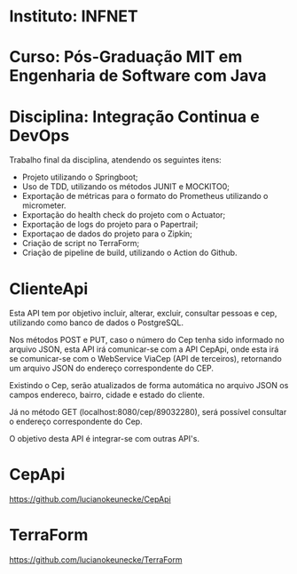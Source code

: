 # Instituto: INFNET
# Curso: Pós-Graduação MIT em Engenharia de Software com Java
# Disciplina: Integração Continua e DevOps

Trabalho final da disciplina, atendendo os seguintes itens:

- Projeto utilizando o Springboot;
- Uso de TDD, utilizando os métodos JUNIT e MOCKITO0;
- Exportação de métricas para o formato do Prometheus utilizando o micrometer.
- Exportação do health check do projeto com o Actuator;
- Exportação de logs do  projeto para o Papertrail;
- Exportaçao de dados do projeto para o Zipkin;
- Criação de script no TerraForm;
- Criação de pipeline de build, utilizando o Action do Github.

# ClienteApi

Esta API tem por objetivo incluir, alterar, excluir, consultar pessoas e cep, utilizando como banco de dados o PostgreSQL.

Nos métodos POST e PUT, caso o número do Cep tenha sido informado no arquivo JSON, esta API irá comunicar-se com a API CepApi, onde esta irá se comunicar-se com o WebService ViaCep (API de terceiros), retornando um arquivo JSON do endereço correspondente do CEP.

Existindo o Cep, serão atualizados de forma automática no arquivo JSON os campos endereco, bairro, cidade e estado do cliente.

Já no método GET (localhost:8080/cep/89032280), será possível consultar o endereço correspondente do Cep.

O objetivo desta API é integrar-se com outras API's.

# CepApi

https://github.com/lucianokeunecke/CepApi

# TerraForm

https://github.com/lucianokeunecke/TerraForm